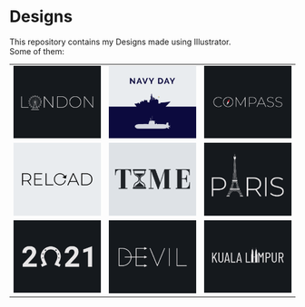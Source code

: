 # Designs
This repository contains my Designs made using Illustrator.<br>
Some of them:<br>
<table>
<tr><td><img src="./2020-12/png/16.12.2020.png"></td><td><img src="./2020-12/png/04.12.2020.png"></td><td><img src="./2020-12/png/12.12.2020.png"></td></tr>
<tr><td><img src="./2020-11/png/25.11.2020.png"></td><td><img src="./2020-11/png/16.11.2020.png"></td><td><img src="./2020-12/png/18.12.2020.png"></td></tr>
<tr><td><img src="./2021-01/png/01.01.2021.png"></td><td><img src="./2020-12/png/10.12.2020.png"></td><td><img src="./2020-12/png/29.12.2020.png"></td></tr>
</table>

